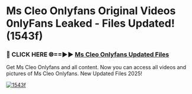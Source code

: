 # Ms Cleo Onlyfans Original Videos 0nlyFans Leaked - Files Updated! (1543f)

<h3>🔴 CLICK HERE 🌐==►► <a href="https://tinyurl.com/brd5kh86" rel="nofollow">Ms Cleo Onlyfans Updated Files</a></h3>

Get Ms Cleo Onlyfans and all content. Now you can access all videos and pictures of Ms Cleo Onlyfans. New Updated Files 2025!

[![1543f](https://i.imgur.com/K7sEzmb.gif)](https://tinyurl.com/brd5kh86)
